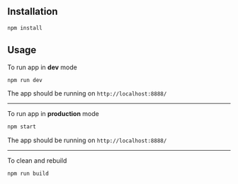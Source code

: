 ## Installation

```bash
npm install
```

## Usage

To run app in **dev** mode

```bash
npm run dev
```

The app should be running on `http://localhost:8888/`

<hr/>

To run app in **production** mode

```bash
npm start
```
The app should be running on `http://localhost:8888/`

<hr/>

To clean and rebuild

```bash
npm run build
```

